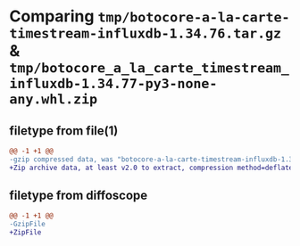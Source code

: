 # Comparing `tmp/botocore-a-la-carte-timestream-influxdb-1.34.76.tar.gz` & `tmp/botocore_a_la_carte_timestream_influxdb-1.34.77-py3-none-any.whl.zip`

## filetype from file(1)

```diff
@@ -1 +1 @@
-gzip compressed data, was "botocore-a-la-carte-timestream-influxdb-1.34.76.tar", last modified: Wed Apr  3 00:59:32 2024, max compression
+Zip archive data, at least v2.0 to extract, compression method=deflate
```

## filetype from diffoscope

```diff
@@ -1 +1 @@
-GzipFile
+ZipFile
```

